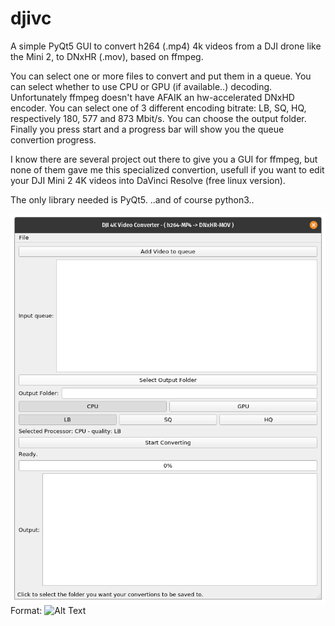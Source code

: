 # djivc
A simple PyQt5 GUI to convert h264 (.mp4) 4k videos from a DJI drone like the Mini 2, to DNxHR (.mov), based on ffmpeg.

You can select one or more files to convert and put them in a queue.
You can select whether to use CPU or GPU (if available..) decoding. Unfortunately ffmpeg doesn't have AFAIK an hw-accelerated DNxHD encoder.
You can select one of 3 different encoding bitrate: LB, SQ, HQ, respectively 180, 577 and 873 Mbit/s.
You can choose the output folder.
Finally you press start and a progress bar will show you the queue convertion progress.

I know there are several project out there to give you a GUI for ffmpeg, but none of them gave me this specialized convertion, usefull if you want to edit your DJI Mini 2 4K videos into DaVinci Resolve (free linux version).

The only library needed is PyQt5. ..and of course python3..

![GitHub Logo](/images/DJIVC_Screenshot.png)
Format: ![Alt Text](url)
